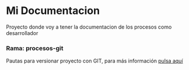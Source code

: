 # Mi Documentacion
Proyecto donde voy a tener la documentacion de los procesos como desarrollador

### Rama: procesos-git
Pautas para versionar proyecto con GIT, para más información [pulsa aquí](https://github.com/fsalazar89/mi-documentacion/blob/procesos-git/flujo-git.md)